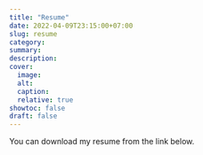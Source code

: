 ```yaml
---
title: "Resume"
date: 2022-04-09T23:15:00+07:00
slug: resume
category:
summary:
description:
cover:
  image:
  alt:
  caption:
  relative: true
showtoc: false
draft: false
---
```


You can download my resume from the link below.
